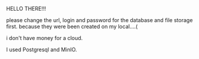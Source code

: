 HELLO THERE!!!

please change the url, login and password for the database and  file storage first.
because they were been created on my local....( 

i don't have money for a cloud.

I used Postgresql and MinIO.
